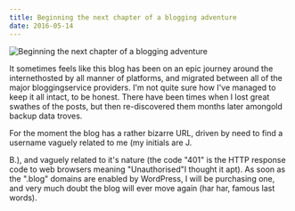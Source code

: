 ```yaml
---
title: Beginning the next chapter of a blogging adventure
date: 2016-05-14
---
```


![Beginning the next chapter of a blogging adventure](https://source.unsplash.com/0gkw_9fy0eQ/1600x900)

It sometimes feels like this blog has been on an epic journey around the internethosted by all manner of platforms, and migrated between all of the major bloggingservice providers. I'm not quite sure how I've managed to keep it all intact, to be honest. There have been times when I lost great swathes of the posts, but then re-discovered them months later amongold backup data troves.

For the moment the blog has a rather bizarre URL, driven by need to find a username vaguely related to me (my initials are J.

B.), and vaguely related to it's nature (the code "401" is the HTTP response code to web browsers meaning "Unauthorised"I thought it apt). As soon as the ".blog" domains are enabled by WordPress, I will be purchasing one, and very much doubt the blog will ever move again (har har, famous last words).